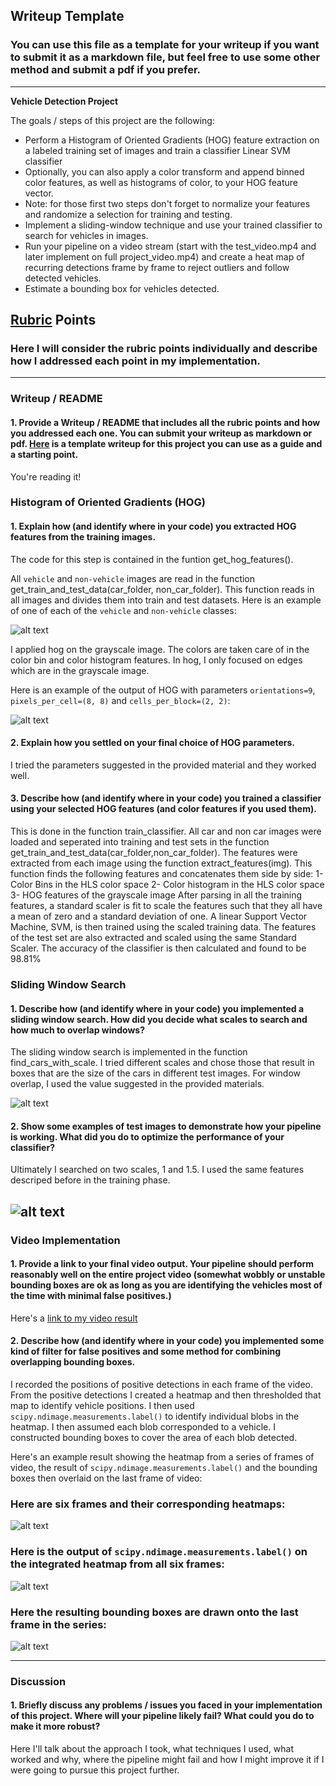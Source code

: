 ## Writeup Template
### You can use this file as a template for your writeup if you want to submit it as a markdown file, but feel free to use some other method and submit a pdf if you prefer.

---

**Vehicle Detection Project**

The goals / steps of this project are the following:

* Perform a Histogram of Oriented Gradients (HOG) feature extraction on a labeled training set of images and train a classifier Linear SVM classifier
* Optionally, you can also apply a color transform and append binned color features, as well as histograms of color, to your HOG feature vector. 
* Note: for those first two steps don't forget to normalize your features and randomize a selection for training and testing.
* Implement a sliding-window technique and use your trained classifier to search for vehicles in images.
* Run your pipeline on a video stream (start with the test_video.mp4 and later implement on full project_video.mp4) and create a heat map of recurring detections frame by frame to reject outliers and follow detected vehicles.
* Estimate a bounding box for vehicles detected.

[//]: # (Image References)
[image1]: ./output_images/car_not_car.png
[image2]: ./output_images/HOG_example.png
[image3]: ./output_images/sliding_windows.png
[image4]: ./output_images/sliding_window.png
[image5]: ./output_images/bboxes_and_heat.png
[image6]: ./output_images/labels_map.png
[image7]: ./output_images/output_bboxes.png
[video1]: ./project_video.mp4

## [Rubric](https://review.udacity.com/#!/rubrics/513/view) Points
### Here I will consider the rubric points individually and describe how I addressed each point in my implementation.  

---
### Writeup / README

#### 1. Provide a Writeup / README that includes all the rubric points and how you addressed each one.  You can submit your writeup as markdown or pdf.  [Here](https://github.com/udacity/CarND-Vehicle-Detection/blob/master/writeup_template.md) is a template writeup for this project you can use as a guide and a starting point.  

You're reading it!

### Histogram of Oriented Gradients (HOG)

#### 1. Explain how (and identify where in your code) you extracted HOG features from the training images.

The code for this step is contained in the funtion get_hog_features().  

All `vehicle` and `non-vehicle` images are read in the function get_train_and_test_data(car_folder, non_car_folder). This function reads in all images and divides them into train and test datasets.  Here is an example of one of each of the `vehicle` and `non-vehicle` classes:

![alt text][image1]

I applied hog on the grayscale image. The colors are taken care of in the color bin and color histogram features. In hog, I only focused on edges which are in the grayscale image.

Here is an example of the output of HOG with parameters `orientations=9`, `pixels_per_cell=(8, 8)` and `cells_per_block=(2, 2)`:


![alt text][image2]

#### 2. Explain how you settled on your final choice of HOG parameters.

I tried the parameters suggested in the provided material and they worked well.

#### 3. Describe how (and identify where in your code) you trained a classifier using your selected HOG features (and color features if you used them).

This is done in the function train_classifier. All car and non car images were loaded and seperated into training and test sets in the function get_train_and_test_data(car_folder,non_car_folder). The features were extracted from each image using the function extract_features(img). This function finds the following features and concatenates them side by side:
1- Color Bins in the HLS color space
2- Color histogram in the HLS color space
3- HOG features of the grayscale image
After parsing in all the training features, a standard scaler is fit to scale the features such that they all have a mean of zero and a standard deviation of one.
A linear Support Vector Machine, SVM, is then trained using the scaled training data. The features of the test set are also extracted and scaled using the same Standard Scaler. The accuracy of the classifier is then calculated and found to be 98.81%

### Sliding Window Search

#### 1. Describe how (and identify where in your code) you implemented a sliding window search.  How did you decide what scales to search and how much to overlap windows?

The sliding window search is implemented in the function find_cars_with_scale. I tried different scales and chose those that result in boxes that are the size of the cars in different test images. For window overlap, I used the value suggested in the provided materials.

![alt text][image3]

#### 2. Show some examples of test images to demonstrate how your pipeline is working.  What did you do to optimize the performance of your classifier?

Ultimately I searched on two scales, 1 and 1.5. I used the same features descriped before in the training phase.

![alt text][image4]
---

### Video Implementation

#### 1. Provide a link to your final video output.  Your pipeline should perform reasonably well on the entire project video (somewhat wobbly or unstable bounding boxes are ok as long as you are identifying the vehicles most of the time with minimal false positives.)
Here's a [link to my video result](./project_video.mp4)


#### 2. Describe how (and identify where in your code) you implemented some kind of filter for false positives and some method for combining overlapping bounding boxes.

I recorded the positions of positive detections in each frame of the video.  From the positive detections I created a heatmap and then thresholded that map to identify vehicle positions.  I then used `scipy.ndimage.measurements.label()` to identify individual blobs in the heatmap.  I then assumed each blob corresponded to a vehicle.  I constructed bounding boxes to cover the area of each blob detected.  

Here's an example result showing the heatmap from a series of frames of video, the result of `scipy.ndimage.measurements.label()` and the bounding boxes then overlaid on the last frame of video:

### Here are six frames and their corresponding heatmaps:

![alt text][image5]

### Here is the output of `scipy.ndimage.measurements.label()` on the integrated heatmap from all six frames:
![alt text][image6]

### Here the resulting bounding boxes are drawn onto the last frame in the series:
![alt text][image7]



---

### Discussion

#### 1. Briefly discuss any problems / issues you faced in your implementation of this project.  Where will your pipeline likely fail?  What could you do to make it more robust?

Here I'll talk about the approach I took, what techniques I used, what worked and why, where the pipeline might fail and how I might improve it if I were going to pursue this project further.  


